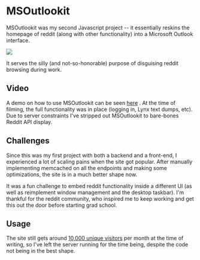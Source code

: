 # MSOutlookit

MSOutlookit was my second Javascript project -- it essentially reskins the homepage of reddit (along with other functionality) into a Microsoft Outlook interface.

<img src="https://github.com/TiKebek/TikebekHost/blob/master/msoutlookit.png?raw=true"/>

It serves the silly (and not-so-honorable) purpose of disguising reddit browsing during work.

## Video

A demo on how to use MSOutlookit can be seen [here](http://www.youtube.com/watch?v=rGVhlxxu6oc) . At the time of filming, the full functionality was in place (logging in, Lynx text dumps, etc). Due to server constraints I've stripped out MSOutlookit to bare-bones Reddit API display.

## Challenges

Since this was my first project with both a backend and a front-end, I experienced a lot of scaling pains when the site got popular. After manually implementing memcached on all the endpoints and making some optimizations, the site is in a much better shape now.

It was a fun challenge to embed reddit functionality inside a different UI (as well as reimplement window management and the desktop taskbar). I'm thankful for the reddit community, who inspired me to keep working and get this out the door before starting grad school.

## Usage

The site still gets around [10,000 unique visitors](http://msoutlookit.com/awstats.html) per month at the time of writing, so I've left the server running for the time being, despite the code not being in the best shape.



